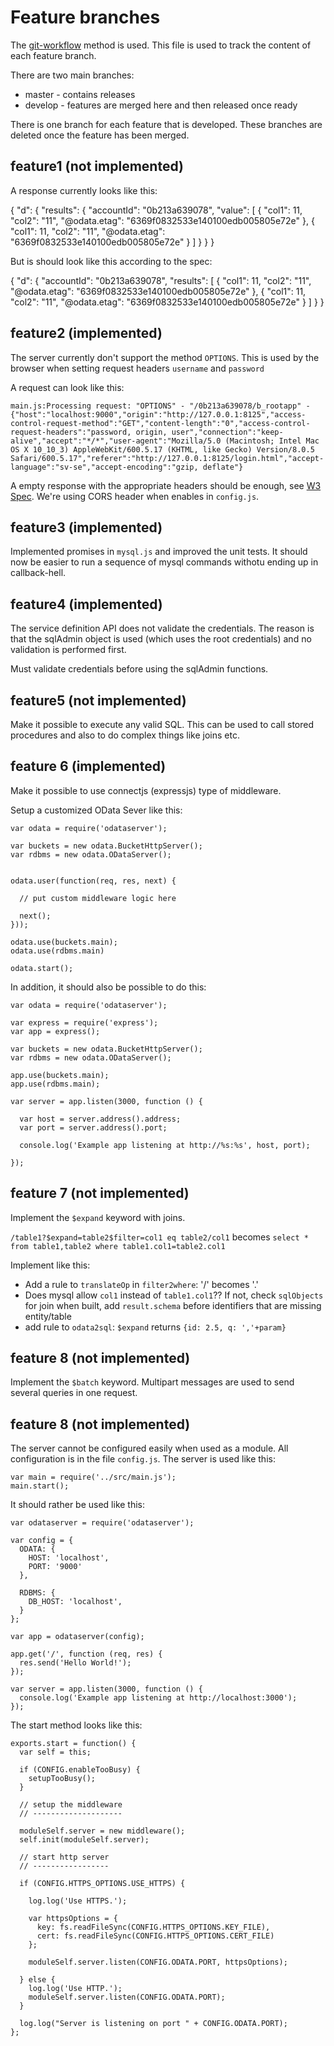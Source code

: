 Feature branches
================

The [git-workflow](http://colmsjo.com/Git-Workflow/) method is used.
This file is used to track the content of each feature branch.

There are two main branches:

 * master - contains releases
 * develop - features are merged here and then released once ready

There is one branch for each feature that is developed. These
branches are deleted once the feature has been merged.


feature1 (not implemented)
-------------------------

A response currently looks like this:

{
  "d": {
    "results": {
      "accountId": "0b213a639078",
      "value": [
        {
          "col1": 11,
          "col2": "11",
          "@odata.etag": "6369f0832533e140100edb005805e72e"
        },
        {
          "col1": 11,
          "col2": "11",
          "@odata.etag": "6369f0832533e140100edb005805e72e"
        }
      ]
    }
  }
}

But is should look like this according to the spec:

{
  "d": {
    "accountId": "0b213a639078",
    "results": [
      {
        "col1": 11,
        "col2": "11",
        "@odata.etag": "6369f0832533e140100edb005805e72e"
      },
      {
        "col1": 11,
        "col2": "11",
        "@odata.etag": "6369f0832533e140100edb005805e72e"
      }
    ]
  }
}


feature2 (implemented)
---------------------

The server currently don't support the method `OPTIONS`. This is used by the
browser when setting request headers `username` and `password`

A request can look like this:

```
main.js:Processing request: "OPTIONS" - "/0b213a639078/b_rootapp" - {"host":"localhost:9000","origin":"http://127.0.0.1:8125","access-control-request-method":"GET","content-length":"0","access-control-request-headers":"password, origin, user","connection":"keep-alive","accept":"*/*","user-agent":"Mozilla/5.0 (Macintosh; Intel Mac OS X 10_10_3) AppleWebKit/600.5.17 (KHTML, like Gecko) Version/8.0.5 Safari/600.5.17","referer":"http://127.0.0.1:8125/login.html","accept-language":"sv-se","accept-encoding":"gzip, deflate"}
```

A empty response with the appropriate headers should be enough, see
[W3 Spec](http://www.w3.org/Protocols/rfc2616/rfc2616-sec9.html). We're using
CORS header when enables in `config.js`.


feature3 (implemented)
---------------------

Implemented promises in `mysql.js` and improved the unit tests. It should now
be easier to run a sequence of mysql commands withotu ending up in
callback-hell.


feature4 (implemented)
---------------------

The service definition API does not validate the credentials. The reason is
that the sqlAdmin object is used (which uses the root credentials) and no
validation is performed first.

Must validate credentials before using the sqlAdmin functions.


feature5 (not implemented)
--------------------------

Make it possible to execute any valid SQL. This can be used to call
stored procedures and also to do complex things like joins etc.


feature 6 (implemented)
--------------------------

Make it possible to use connectjs (expressjs) type of middleware.

Setup a customized OData Sever like this:

```
var odata = require('odataserver');

var buckets = new odata.BucketHttpServer();
var rdbms = new odata.ODataServer();


odata.user(function(req, res, next) {

  // put custom middleware logic here

  next();
}));

odata.use(buckets.main);
odata.use(rdbms.main)

odata.start();

```

In addition, it should also be possible to do this:

```
var odata = require('odataserver');

var express = require('express');
var app = express();

var buckets = new odata.BucketHttpServer();
var rdbms = new odata.ODataServer();

app.use(buckets.main);
app.use(rdbms.main);

var server = app.listen(3000, function () {

  var host = server.address().address;
  var port = server.address().port;

  console.log('Example app listening at http://%s:%s', host, port);

});
```

feature 7 (not implemented)
--------------------------

Implement the `$expand` keyword with joins.

`/table1?$expand=table2$filter=col1 eq table2/col1` becomes
`select * from table1,table2 where table1.col1=table2.col1`

Implement like this:

 * Add a rule to `translateOp` in `filter2where`: '/' becomes '.'
  * Does mysql allow `col1` instead of `table1.col1`?? If not, check `sqlObjects`
    for join when built, add `result.schema` before identifiers that are missing
    entity/table
 * add rule to `odata2sql`: `$expand` returns `{id: 2.5, q: ','+param}`


feature 8 (not implemented)
---------------------------

Implement the `$batch` keyword. Multipart messages are used to send several
queries in one request.


feature 8 (not implemented)
--------------------------

The server cannot be configured easily when used as a module. All configuration
is in the file `config.js`. The server is used like this:

```
var main = require('../src/main.js');
main.start();
```

It should rather be used like this:

```
var odataserver = require('odataserver');

var config = {
  ODATA: {
    HOST: 'localhost',
    PORT: '9000'
  },

  RDBMS: {
    DB_HOST: 'localhost',
  }
};

var app = odataserver(config);

app.get('/', function (req, res) {
  res.send('Hello World!');
});

var server = app.listen(3000, function () {
  console.log('Example app listening at http://localhost:3000');  
});

```

The start method looks like this:

```
exports.start = function() {
  var self = this;

  if (CONFIG.enableTooBusy) {
    setupTooBusy();
  }

  // setup the middleware
  // --------------------

  moduleSelf.server = new middleware();
  self.init(moduleSelf.server);

  // start http server
  // -----------------

  if (CONFIG.HTTPS_OPTIONS.USE_HTTPS) {

    log.log('Use HTTPS.');

    var httpsOptions = {
      key: fs.readFileSync(CONFIG.HTTPS_OPTIONS.KEY_FILE),
      cert: fs.readFileSync(CONFIG.HTTPS_OPTIONS.CERT_FILE)
    };

    moduleSelf.server.listen(CONFIG.ODATA.PORT, httpsOptions);

  } else {
    log.log('Use HTTP.');
    moduleSelf.server.listen(CONFIG.ODATA.PORT);
  }

  log.log("Server is listening on port " + CONFIG.ODATA.PORT);
};
```
